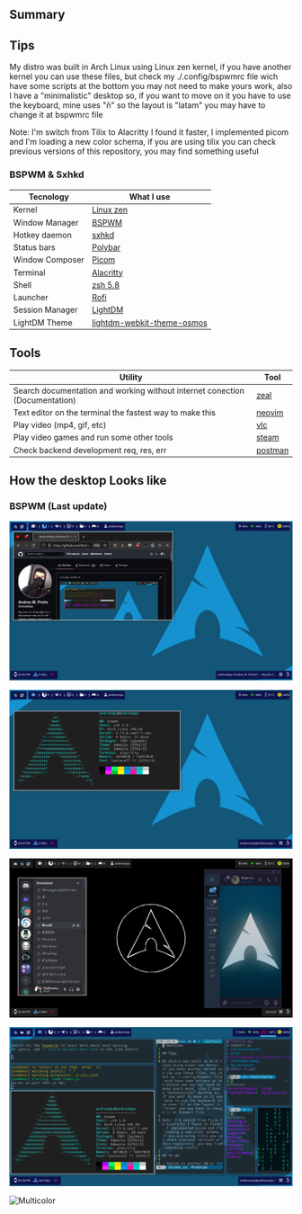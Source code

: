 ## Summary

## Tips

My distro was built in Arch Linux using Linux zen kernel, if you have another kernel you can use these files, but check my ./.config/bspwmrc file wich have some scripts at the bottom you may not need to make yours work, also I have a "minimalistic" desktop so, if you want to move on it you have to use the keyboard, mine uses "ñ" so the layout is "latam" you may have to change it at bspwmrc file

Note: I'm switch from Tilix to Alacritty I found it faster, I implemented picom and I'm loading a new color schema, if you are using tilix you can check previous versions of this repository, you may find something useful

### BSPWM & Sxhkd

| Tecnology       | What I use                                                                                                        |
| --------------- | ----------------------------------------------------------------------------------------------------------------- |
| Kernel          | [Linux zen](https://salmorejogeek.com/2020/09/23/linux-linux-lts-linux-zen-tres-kernels-oficiales-de-arch-linux/) |
| Window Manager  | [BSPWM](https://github.com/baskerville/bspwm)                                                                     |
| Hotkey daemon   | [sxhkd](https://github.com/baskerville/sxhkd)                                                                     |
| Status bars     | [Polybar](https://github.com/polybar/polybar)                                                                     |
| Window Composer | [Picom](https://wiki.archlinux.org/title/Picom)                                                                   |
| Terminal        | [Alacritty](https://github.com/alacritty/alacritty/wiki)                                                          |
| Shell           | [zsh 5.8](https://ohmyz.sh/)                                                                                      |
| Launcher        | [Rofi](https://wiki.archlinux.org/title/Rofi)                                                                     |
| Session Manager | [LightDM](https://wiki.archlinux.org/title/LightDM)                                                               |
| LightDM Theme   | [lightdm-webkit-theme-osmos](https://github.com/Exauthor/lightdm-webkit-theme-osmos)                              |

## Tools

| Utility                                                                     | Tool                                                      |
| --------------------------------------------------------------------------- | --------------------------------------------------------- |
| Search documentation and working without internet conection (Documentation) | [zeal](https://zealdocs.org/)                             |
| Text editor on the terminal the fastest way to make this                    | [neovim](https://andresmpa.github.io/nvim-configuration/) |
| Play video (mp4, gif, etc)                                                  | [vlc](https://www.videolan.org/vlc/index.es.html)         |
| Play video games and run some other tools                                   | [steam](https://store.steampowered.com/?l=spanish)        |
| Check backend development req, res, err                                     | [postman](https://www.postman.com/)                       |

## How the desktop Looks like

### BSPWM (Last update)

![Desktop](examples/bspwm_1.png)

![Now it uses picom](examples/bspwm_2.png)

![New schema](examples/bspwm_3.png)

![Terminal](examples/bspwm_4.png)

![Multicolor](https://www.youtube.com/watch?v=Wpbno6cHpfY)
